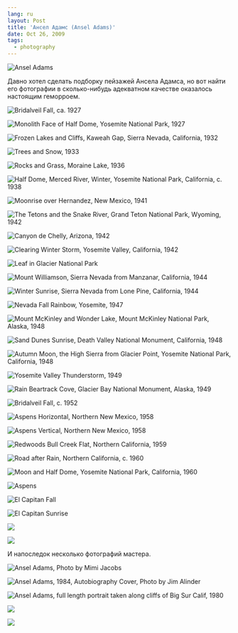 ```yaml
---
lang: ru
layout: Post
title: 'Ансел Адамс (Ansel Adams)'
date: Oct 26, 2009
tags:
  - photography
---
```


![Ansel Adams](/images/blog/ansel-adams.jpg)

Давно хотел сделать подборку пейзажей Ансела Адамса, но вот найти его фотографии в сколько-нибудь адекватном качестве оказалось настоящим геморроем.

![Bridalveil Fall, ca. 1927](/images/blog/Bridalveil-Fall-ca-1927.jpg)

<!--more-->

![Monolith Face of Half Dome, Yosemite National Park, 1927](/images/blog/Monolith-Face-of-Half-Dome-Yosemite-National-Park-1927.jpg)

![Frozen Lakes and Cliffs, Kaweah Gap, Sierra Nevada, California, 1932](/images/blog/Frozen-Lakes-and-Cliffs-Kaweah-Gap-Sierra-Nevada-California-1932.jpg)

![Trees and Snow, 1933](/images/blog/Trees-and-Snow.jpg)

![Rocks and Grass, Moraine Lake, 1936](/images/blog/Rocks-and-Grass-Moraine-Lake-1936.jpg)

![Half Dome, Merced River, Winter, Yosemite National Park, California, c. 1938](/images/blog/Half-Dome.jpg)

![Moonrise over Hernandez, New Mexico, 1941](/images/blog/Moonrise-over-Hernandez-New-Mexico1941.jpg)

![The Tetons and the Snake River, Grand Teton National Park, Wyoming, 1942](The-Tetons-and-the-Snake-River-Grand-Teton-National-Park-Wyoming-1942)

![Canyon de Chelly, Arizona, 1942](/images/blog/Canyon-de-Chelly-Arizona-1942.jpg)

![Clearing Winter Storm, Yosemite Valley, California, 1942](/images/blog/Clearing-Winter-Storm-Yosemite-Valley-California-1942.jpg)

![Leaf in Glacier National Park](/images/blog/Leaf-in-Glacier-National-Park.jpg)

![Mount Williamson, Sierra Nevada from Manzanar, California, 1944](/images/blog/Mount-Williamson-Sierra-Nevada-from-Manzanar-California-1944.jpg)

![Winter Sunrise, Sierra Nevada from Lone Pine, California, 1944](/images/blog/Winter-Sunrise-Sierra-Nevada-from-Lone-Pine-California1944.jpg)

![Nevada Fall Rainbow, Yosemite, 1947](/images/blog/Nevada-Fall-Rainbow-Yosemite-1947.jpg)

![Mount McKinley and Wonder Lake, Mount McKinley National Park, Alaska, 1948](/images/blog/Mount-McKinley-and-Wonder-Lake-Mount-McKinley-National-Park-Alaska-1948.jpg)

![Sand Dunes Sunrise, Death Valley National Monument, California, 1948](/images/blog/Sand-Dunes-Sunrise-Death-Valley-National-Monument-California-1948.jpg)

![Autumn Moon, the High Sierra from Glacier Point, Yosemite National Park, California, 1948](/images/blog/Autumn-Moon-High-Sierra-from-Glacier-Point-1948.jpg)

![Yosemite Valley Thunderstorm, 1949](/images/blog/Yosemite-Valley-Thunderstorm-1949.jpg)

![Rain Beartrack Cove, Glacier Bay National Monument, Alaska, 1949](/images/blog/Rain-Beartrack-Cove-Glacier-Bay-National-Monument-Alaska-1949.jpg)

![Bridalveil Fall, c. 1952](/images/blog/Bridalveil-Fall.jpg)

![Aspens Horizontal, Northern New Mexico, 1958](/images/blog/Aspens-Horizontal-Northern-New-Mexico-1958.jpg)

![Aspens Vertical, Northern New Mexico, 1958](/images/blog/Aspens-Vertical-Northern-New-Mexico-1958.jpg)

![Redwoods Bull Creek Flat, Northern California, 1959](/images/blog/Redwoods-Bull-Creek-Flat-Northern-California.jpg)

![Road after Rain, Northern California, c. 1960](/images/blog/Road-after-Rain-Northern-California.jpg)

![Moon and Half Dome, Yosemite National Park, California, 1960](/images/blog/Moon-and-Half-Dome-Yosemite-National-Park-California-1960.jpg)

![Aspens](/images/blog/Aspens.jpg)

![El Capitan Fall](/images/blog/El-Capitan-Fall.jpg)

![El Capitan Sunrise](/images/blog/El-Capitan-Sunrise.jpg)

![](/images/blog/No-Title-1.jpg)

![](/images/blog/No-Title-6.jpg)

И напоследок несколько фотографий мастера.

![Ansel Adams, Photo by Mimi Jacobs](/images/blog/Ansel-Adams-Photo-by-Mimi-Jacobs.jpg)

![Ansel Adams, 1984, Autobiography Cover, Photo by Jim Alinder](/images/blog/Ansel-Adams-1984-Autobiography-Cover-Photo-by-Jim-Alinder.jpg)

![Ansel Adams, full length portrait taken along cliffs of Big Sur Calif, 1980](/images/blog/Ansel-Adams-full-length-portrait-taken-along-cliffs-of-Big-Sur-Calif-1980.jpg)

![](/images/blog/Ansel-Adams-on-Car-1.jpg)

![](/images/blog/Ansel-Adams-on-Car-3.jpg)
